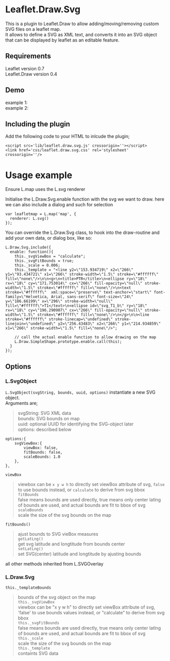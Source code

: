 # Leaflet.Draw.Svg

This is a plugin to Leaflet.Draw to allow adding/moving/removing custom SVG files on a leaflet map.  
It allows to define a SVG as XML text, and converts it into an SVG object that can be displayed by leaflet as
an editable feature.
 
## Requirements
Leaflet version 0.7  
Leaflet.Draw version 0.4

## Demo
example 1:  
example 2:  

## Including the plugin
Add the following code to your HTML to inlcude the plugin;
```
<script src='lib/leaflet.draw.svg.js' crossorigin=''></script>
<link href='css/leaflet.draw.svg.css' rel='stylesheet' crossorigin=''/>
```

# Usage example
Ensure L.map uses the L.svg renderer  
  
Initialise the L.Draw.Svg.enable function with the svg we want to draw. here we can also include a dialog and such for selection  
```
var leafletmap = L.map('map', { 
  renderer: L.svg()
});
```

You can override the L.Draw.Svg class, to hook into the draw-routine and add your own data, or dialog box, like so:
```
L.Draw.Svg.include({
  enable: function(){
    this._svgViewBox = "calculate";
    this._svgFitBounds = true;
    this._scale = 0.006;
    this._template = "<line y2=\"153.934719\" x2=\"266\" y1=\"93.434721\" x1=\"266\" stroke-width=\"1.5\" stroke=\"#ffffff\" fill=\"none\"/>\n\n<g>\n<title>PTR</title>\n<ellipse ry=\"18\" rx=\"18\" cy=\"171.753014\" cx=\"266\" fill-opacity=\"null\" stroke-width=\"1.5\" stroke=\"#ffffff\" fill=\"none\"/>\n<text stroke=\"#ffffff\"  xml:space=\"preserve\" text-anchor=\"start\" font-family=\"Helvetica, Arial, sans-serif\" font-size=\"24\" y=\"186.66199\" x=\"296\" stroke-width=\"null\" fill=\"#ffffff\">T1</text>\n<ellipse id=\"svg_T1_b\" ry=\"18\" rx=\"18\" cy=\"196.290907\" cx=\"266\" fill-opacity=\"null\" stroke-width=\"1.5\" stroke=\"#ffffff\" fill=\"none\"/>\n</g>\n\n<line stroke=\"#ffffff\" stroke-linecap=\"undefined\" stroke-linejoin=\"undefined\" y2=\"256.43483\" x2=\"266\" y1=\"214.934859\" x1=\"266\" stroke-width=\"1.5\" fill=\"none\"/>";

    // call the actual enable function to allow drawing on the map
    L.Draw.SimpleShape.prototype.enable.call(this);
  }
});
```

## Options

### L.SvgObject
`L.SvgObject(svgString, bounds, uuid, options)` instantiate a new SVG object.  
Arguments are;  
> svgString: SVG XML data  
> bounds: SVG bounds on map  
> uuid: optional UUID for identifying the SVG-object later  
> options: described below  
```
options:{
	svgViewBox:{
		viewBox: false,
		fitBounds: false, 
		scaleBounds: 1.0 
	},
},
```

`viewBox`  
> viewbox can be `x y w h` to directly set viewBox attribute of svg, `false` to use bounds instead, or `calculate` to derive from svg bbox  
`fitBounds`  
> false means bounds are used directly, true means only center latlng of bounds are used, and actual bounds are fit to bbox of svg  
`scaleBounds`  
> scale the size of the svg bounds on the map  


`fitBounds()`  
> ajust bounds to SVG vieBox measures  
`getLatLng()`  
> get svg latitude and longtitude from bounds center  
`setLatLng()`  
> set SVG(center) latitude and longtitude by ajusting bounds  


all other methods inherited from L.SVGOverlay  

### L.Draw.Svg
`this._templateBounds`  
> bounds of the svg object on the map  
`this._svgViewBox`  
> viewbox can be "x y w h" to directly set viewBox attribute of svg, 'false' to use bounds values instead, or "calculate" to derive from svg bbox  
`this._svgFitBounds`  
> false means bounds are used directly, true means only center latlng of bounds are used, and actual bounds are fit to bbox of svg  
`this._scale`  
> scale the size of the svg bounds on the map  
`this._template`  
> containts SVG data  



